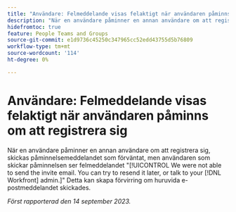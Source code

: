 ```yaml
---
title: "Användare: Felmeddelande visas felaktigt när användaren påminns om att registrera sig"
description: "När en användare påminner en annan användare om att registrera sig, skickas påminnelsemeddelandet som förväntat, men användaren som skickar påminnelsen ser felmeddelandet Vi kunde inte skicka inbjudningsmeddelandet. Du kan försöka skicka om det senare eller prata med din Workfront-administratör. Detta kan skapa förvirring om huruvida e-postmeddelandet skickades."
hidefromtoc: true
feature: People Teams and Groups
source-git-commit: e1d9736c45250c347965cc52edd43755d5b76809
workflow-type: tm+mt
source-wordcount: '114'
ht-degree: 0%

---
```



# Användare: Felmeddelande visas felaktigt när användaren påminns om att registrera sig

När en användare påminner en annan användare om att registrera sig, skickas påminnelsemeddelandet som förväntat, men användaren som skickar påminnelsen ser felmeddelandet &quot;[!UICONTROL We were not able to send the invite email. You can try to resend it later, or talk to your [!DNL Workfront] admin.]&quot; Detta kan skapa förvirring om huruvida e-postmeddelandet skickades.

_Först rapporterad den 14 september 2023._

